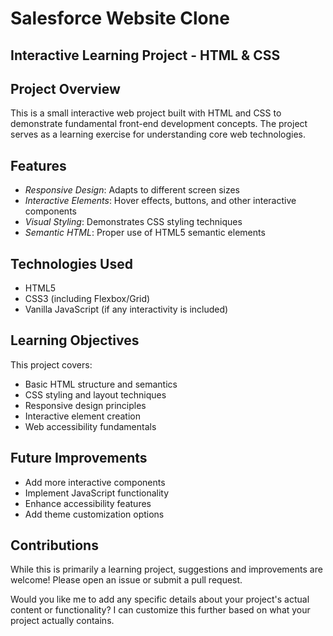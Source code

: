 # Salesforce Website Clone

## Interactive Learning Project - HTML & CSS


## Project Overview
This is a small interactive web project built with HTML and CSS to demonstrate fundamental front-end development concepts. The project serves as a learning exercise for understanding core web technologies.


## Features
- *Responsive Design*: Adapts to different screen sizes
- *Interactive Elements*: Hover effects, buttons, and other interactive components
- *Visual Styling*: Demonstrates CSS styling techniques
- *Semantic HTML*: Proper use of HTML5 semantic elements

## Technologies Used
- HTML5
- CSS3 (including Flexbox/Grid)
- Vanilla JavaScript (if any interactivity is included)



## Learning Objectives
This project covers:
- Basic HTML structure and semantics
- CSS styling and layout techniques
- Responsive design principles
- Interactive element creation
- Web accessibility fundamentals

## Future Improvements
- Add more interactive components
- Implement JavaScript functionality
- Enhance accessibility features
- Add theme customization options


## Contributions
While this is primarily a learning project, suggestions and improvements are welcome! Please open an issue or submit a pull request.



Would you like me to add any specific details about your project's actual content or functionality? I can customize this further based on what your project actually contains.
